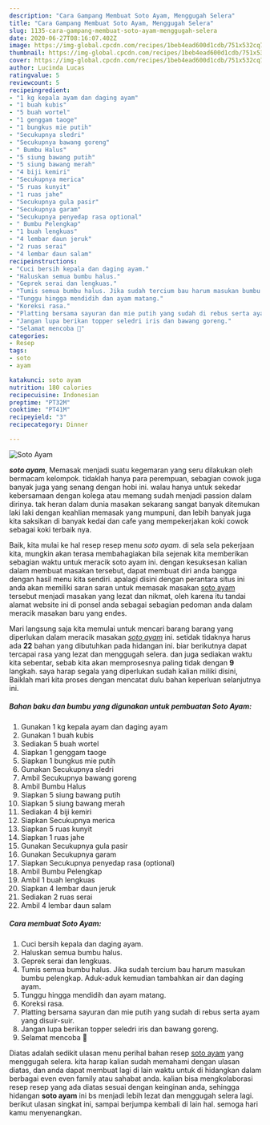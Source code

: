 ```yaml
---
description: "Cara Gampang Membuat Soto Ayam, Menggugah Selera"
title: "Cara Gampang Membuat Soto Ayam, Menggugah Selera"
slug: 1135-cara-gampang-membuat-soto-ayam-menggugah-selera
date: 2020-06-27T08:16:07.402Z
image: https://img-global.cpcdn.com/recipes/1beb4ead600d1cdb/751x532cq70/soto-ayam-foto-resep-utama.jpg
thumbnail: https://img-global.cpcdn.com/recipes/1beb4ead600d1cdb/751x532cq70/soto-ayam-foto-resep-utama.jpg
cover: https://img-global.cpcdn.com/recipes/1beb4ead600d1cdb/751x532cq70/soto-ayam-foto-resep-utama.jpg
author: Lucinda Lucas
ratingvalue: 5
reviewcount: 5
recipeingredient:
- "1 kg kepala ayam dan daging ayam"
- "1 buah kubis"
- "5 buah wortel"
- "1 genggam taoge"
- "1 bungkus mie putih"
- "Secukupnya sledri"
- "Secukupnya bawang goreng"
- " Bumbu Halus"
- "5 siung bawang putih"
- "5 siung bawang merah"
- "4 biji kemiri"
- "Secukupnya merica"
- "5 ruas kunyit"
- "1 ruas jahe"
- "Secukupnya gula pasir"
- "Secukupnya garam"
- "Secukupnya penyedap rasa optional"
- " Bumbu Pelengkap"
- "1 buah lengkuas"
- "4 lembar daun jeruk"
- "2 ruas serai"
- "4 lembar daun salam"
recipeinstructions:
- "Cuci bersih kepala dan daging ayam."
- "Haluskan semua bumbu halus."
- "Geprek serai dan lengkuas."
- "Tumis semua bumbu halus. Jika sudah tercium bau harum masukan bumbu pelengkap. Aduk-aduk kemudian tambahkan air dan daging ayam."
- "Tunggu hingga mendidih dan ayam matang."
- "Koreksi rasa."
- "Platting bersama sayuran dan mie putih yang sudah di rebus serta ayam yang disuir-suir."
- "Jangan lupa berikan topper seledri iris dan bawang goreng."
- "Selamat mencoba 🌺"
categories:
- Resep
tags:
- soto
- ayam

katakunci: soto ayam 
nutrition: 180 calories
recipecuisine: Indonesian
preptime: "PT32M"
cooktime: "PT41M"
recipeyield: "3"
recipecategory: Dinner

---
```



![Soto Ayam](https://img-global.cpcdn.com/recipes/1beb4ead600d1cdb/751x532cq70/soto-ayam-foto-resep-utama.jpg)

<b><i>soto ayam</i></b>, Memasak menjadi suatu kegemaran yang seru dilakukan oleh bermacam kelompok. tidaklah hanya para perempuan, sebagian cowok juga banyak juga yang senang dengan hobi ini. walau hanya untuk sekedar kebersamaan dengan kolega atau memang sudah menjadi passion dalam dirinya. tak heran dalam dunia masakan sekarang sangat banyak ditemukan laki laki dengan keahlian memasak yang mumpuni, dan lebih banyak juga kita saksikan di banyak kedai dan cafe yang mempekerjakan koki cowok sebagai koki terbaik nya.

Baik, kita mulai ke hal resep resep menu <i>soto ayam</i>. di sela sela pekerjaan kita, mungkin akan terasa membahagiakan bila sejenak kita memberikan sebagian waktu untuk meracik soto ayam ini. dengan kesuksesan kalian dalam membuat masakan tersebut, dapat membuat diri anda bangga dengan hasil menu kita sendiri. apalagi disini dengan perantara situs ini anda akan memiliki saran saran untuk memasak masakan <u>soto ayam</u> tersebut menjadi masakan yang lezat dan nikmat, oleh karena itu tandai alamat website ini di ponsel anda sebagai sebagian pedoman anda dalam meracik masakan baru yang endes.




Mari langsung saja kita memulai untuk mencari barang barang yang diperlukan dalam meracik masakan <u><i>soto ayam</i></u> ini. setidak tidaknya harus ada <b>22</b> bahan yang dibutuhkan pada hidangan ini. biar berikutnya dapat tercapai rasa yang lezat dan menggugah selera. dan juga sediakan waktu kita sebentar, sebab kita akan memprosesnya paling tidak dengan <b>9</b> langkah. saya harap segala yang diperlukan sudah kalian miliki disini, Baiklah mari kita proses dengan mencatat dulu bahan keperluan selanjutnya ini.

<!--inarticleads1-->

##### Bahan baku dan bumbu yang digunakan untuk pembuatan Soto Ayam:

1. Gunakan 1 kg kepala ayam dan daging ayam
1. Gunakan 1 buah kubis
1. Sediakan 5 buah wortel
1. Siapkan 1 genggam taoge
1. Siapkan 1 bungkus mie putih
1. Gunakan Secukupnya sledri
1. Ambil Secukupnya bawang goreng
1. Ambil  Bumbu Halus
1. Siapkan 5 siung bawang putih
1. Siapkan 5 siung bawang merah
1. Sediakan 4 biji kemiri
1. Siapkan Secukupnya merica
1. Siapkan 5 ruas kunyit
1. Siapkan 1 ruas jahe
1. Gunakan Secukupnya gula pasir
1. Gunakan Secukupnya garam
1. Siapkan Secukupnya penyedap rasa (optional)
1. Ambil  Bumbu Pelengkap
1. Ambil 1 buah lengkuas
1. Siapkan 4 lembar daun jeruk
1. Sediakan 2 ruas serai
1. Ambil 4 lembar daun salam




<!--inarticleads2-->

##### Cara membuat Soto Ayam:

1. Cuci bersih kepala dan daging ayam.
1. Haluskan semua bumbu halus.
1. Geprek serai dan lengkuas.
1. Tumis semua bumbu halus. Jika sudah tercium bau harum masukan bumbu pelengkap. Aduk-aduk kemudian tambahkan air dan daging ayam.
1. Tunggu hingga mendidih dan ayam matang.
1. Koreksi rasa.
1. Platting bersama sayuran dan mie putih yang sudah di rebus serta ayam yang disuir-suir.
1. Jangan lupa berikan topper seledri iris dan bawang goreng.
1. Selamat mencoba 🌺




Diatas adalah sedikit ulasan menu perihal bahan resep <u>soto ayam</u> yang menggugah selera. kita harap kalian sudah memahami dengan ulasan diatas, dan anda dapat membuat lagi di lain waktu untuk di hidangkan dalam berbagai even even family atau sahabat anda. kalian bisa mengkolaborasi resep resep yang ada diatas sesuai dengan keinginan anda, sehingga hidangan <b>soto ayam</b> ini bs menjadi lebih lezat dan menggugah selera lagi. berikut ulasan singkat ini, sampai berjumpa kembali di lain hal. semoga hari kamu menyenangkan.
